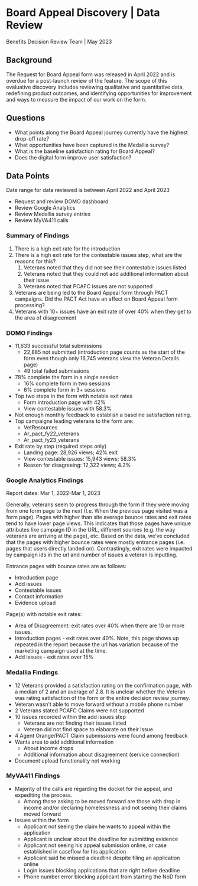 # Board Appeal Discovery | Data Review

Benefits Decision Review Team | May 2023

## **Background**

The Request for Board Appeal form was released in April 2022 and is overdue for a post-launch review of the feature. The scope of this evaluative discovery includes reviewing qualitative and quantitative data, redefining product outcomes, and identifying opportunities for improvement and ways to measure the impact of our work on the form.

## **Questions**

- What points along the Board Appeal journey currently have the highest drop-off rate?
- What opportunities have been captured in the Medallia survey?
- What is the baseline satisfaction rating for Board Appeal?
- Does the digital form improve user satisfaction?

## **Data Points**

Date range for data reviewed is between April 2022 and April 2023

- Request and review DOMO dashboard
- Review Google Analytics
- Review Medallia survey entries
- Review MyVA411 calls

### **Summary of Findings**

1. There is a high exit rate for the introduction
2. There is a high exit rate for the contestable issues step, what are the reasons for this?
    1. Veterans noted that they did not see their contestable issues listed
    2. Veterans noted that they could not add additional information about their issue
    3. Veterans noted that PCAFC issues are not supported
3. Veterans are being led to the Board Appeal form through PACT campaigns. Did the PACT Act have an affect on Board Appeal form processing?
4. Veterans with 10+ issues have an exit rate of over 40% when they get to the area of disagreement

### **DOMO Findings**

- 11,633 successful total submissions
    - 22,885 not submitted (introduction page counts as the start of the form even though only 16,745 veterans view the Veteran Details page)
    - 49 total failed submissions
- 78% complete the form in a single session
    - 16% complete form in two sessions
    - 6% complete form in 3+ sessions
- Top two steps in the form with notable exit rates
    - Form introduction page with 42%
    - View contestable issues with 58.3%
- Not enough monthly feedback to establish a baseline satisfaction rating.
- Top campaigns leading veterans to the form are:
    - VetResources
    - Ar_pact_fy22_veterans
    - Ar_pact_fy23_veterans
- Exit rate by step (required steps only)
    - Landing page: 28,926 views; 42% exit
    - View contestable issues: 15,943 views; 58.3%
    - Reason for disagreeing: 12,322 views; 4.2%

### **Google Analytics Findings**

Report dates: Mar 1, 2022-Mar 1, 2023

Generally, veterans seem to progress through the form if they were moving from one form page to the next (I.e. When the previous page visited was a form page). Pages with higher than site average bounce rates and exit rates tend to have lower page views. This indicates that those pages have unique attributes like campaign ID in the URL, different sources (e.g. the way veterans are arriving at the page), etc. Based on the data, we’ve concluded that the pages with higher bounce rates were mostly entrance pages (i.e. pages that users directly landed on). Contrastingly, exit rates were impacted by campaign ids in the url and  number of issues a veteran is inputting.

Entrance pages with bounce rates are as follows:
- Introduction page 
- Add issues
- Contestable issues
- Contact information
- Evidence upload

Page(s) with notable exit rates:
- Area of Disagreement: exit rates over 40% when there are 10 or more issues.
- Introduction pages - exit rates over 40%. Note, this page shows up repeated in the report because the url has variation because of the marketing campaign used at the time. 
- Add issues - exit rates over 15%


### **Medallia Findings**

- 12 Veterans provided a satisfaction rating on the confirmation page, with a median of 2 and an average of 2.8. It is unclear whether the Veteran was rating satisfaction of the form or the entire decision review journey.
- Veteran wasn’t able to move forward without a mobile phone number
- 2 Veterans stated PCAFC Claims were not supported
- 10 issues recorded within the add issues step
    - Veterans are not finding their issues listed
    - Veteran did not find space to elaborate on their issue
- 4 Agent Orange/PACT Claim submissions were found among feedback
- Wants area to add additional information
    - About income drops
    - Additional information about disagreement (service connection)
- Document upload functionality not working

### **MyVA411 Findings**

- Majority of the calls are regarding the docket for the appeal, and expediting the process.
    - Among those asking to be moved forward are those with drop in income and/or declaring homelessness and not seeing their claims moved forward
- Issues within the form
    - Applicant not seeing the claim he wants to appeal within the application
    - Applicant is unclear about the deadline for submitting evidence
    - Applicant not seeing his appeal submission online, or case established in caseflow for his application
    - Applicant said he missed a deadline despite filing an application online
    - Login issues blocking applications that are right before deadline
    - Phone number error blocking applicant from starting the NoD form
